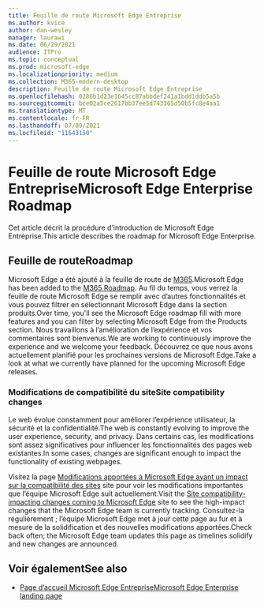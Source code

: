 ```yaml
---
title: Feuille de route Microsoft Edge Entreprise
ms.author: kvice
author: dan-wesley
manager: laurawi
ms.date: 06/29/2021
audience: ITPro
ms.topic: conceptual
ms.prod: microsoft-edge
ms.localizationpriority: medium
ms.collection: M365-modern-desktop
description: Feuille de route Microsoft Edge Entreprise
ms.openlocfilehash: 0286b1d23e1645cc87abbdef241a1bdd1ddb5a5b
ms.sourcegitcommit: bce02a5ce2617bb37ee5d743365d50b5fc8e4aa1
ms.translationtype: MT
ms.contentlocale: fr-FR
ms.lasthandoff: 07/09/2021
ms.locfileid: "11643150"
---
```

# <a name="microsoft-edge-enterprise-roadmap"></a><span data-ttu-id="51419-103">Feuille de route Microsoft Edge Entreprise</span><span class="sxs-lookup"><span data-stu-id="51419-103">Microsoft Edge Enterprise Roadmap</span></span>

<span data-ttu-id="51419-104">Cet article décrit la procédure d’introduction de Microsoft Edge Entreprise.</span><span class="sxs-lookup"><span data-stu-id="51419-104">This article describes the roadmap for Microsoft Edge Enterprise.</span></span>

## <a name="roadmap"></a><span data-ttu-id="51419-105">Feuille de route</span><span class="sxs-lookup"><span data-stu-id="51419-105">Roadmap</span></span>

<span data-ttu-id="51419-106">Microsoft Edge a été ajouté à la feuille de route de [M365](https://www.microsoft.com/microsoft-365/roadmap?filters=&searchterms=Microsoft%2CEdge).</span><span class="sxs-lookup"><span data-stu-id="51419-106">Microsoft Edge has been added to the [M365 Roadmap](https://www.microsoft.com/microsoft-365/roadmap?filters=&searchterms=Microsoft%2CEdge).</span></span> <span data-ttu-id="51419-107">Au fil du temps, vous verrez la feuille de route Microsoft Edge se remplir avec d’autres fonctionnalités et vous pouvez filtrer en sélectionnant Microsoft Edge dans la section produits.</span><span class="sxs-lookup"><span data-stu-id="51419-107">Over time, you'll see the Microsoft Edge roadmap fill with more features and you can filter by selecting Microsoft Edge from the Products section.</span></span> <span data-ttu-id="51419-108">Nous travaillons à l’amélioration de l’expérience et vos commentaires sont bienvenus.</span><span class="sxs-lookup"><span data-stu-id="51419-108">We are working to continuously improve the experience and we welcome your feedback.</span></span> <span data-ttu-id="51419-109">Découvrez ce que nous avons actuellement planifié pour les prochaines versions de Microsoft Edge.</span><span class="sxs-lookup"><span data-stu-id="51419-109">Take a look at what we currently have planned for the upcoming Microsoft Edge releases.</span></span> 

### <a name="site-compatibility-changes"></a><span data-ttu-id="51419-110">Modifications de compatibilité du site</span><span class="sxs-lookup"><span data-stu-id="51419-110">Site compatibility changes</span></span>

<span data-ttu-id="51419-111">Le web évolue constamment pour améliorer l’expérience utilisateur, la sécurité et la confidentialité.</span><span class="sxs-lookup"><span data-stu-id="51419-111">The web is constantly evolving to improve the user experience, security, and privacy.</span></span> <span data-ttu-id="51419-112">Dans certains cas, les modifications sont assez significatives pour influencer les fonctionnalités des pages web existantes.</span><span class="sxs-lookup"><span data-stu-id="51419-112">In some cases, changes are significant enough to impact the functionality of existing webpages.</span></span>

<span data-ttu-id="51419-113">Visitez la page [Modifications apportées à Microsoft Edge ayant un impact sur la compatibilité des sites](/microsoft-edge/web-platform/site-impacting-changes) site pour voir les modifications importantes que l’équipe Microsoft Edge suit actuellement.</span><span class="sxs-lookup"><span data-stu-id="51419-113">Visit the [Site compatibility-impacting changes coming to Microsoft Edge](/microsoft-edge/web-platform/site-impacting-changes) site to see the high-impact changes that the Microsoft Edge team is currently tracking.</span></span> <span data-ttu-id="51419-114">Consultez-la régulièrement ; l’équipe Microsoft Edge met à jour cette page au fur et à mesure de la solidification et des nouvelles modifications apportées.</span><span class="sxs-lookup"><span data-stu-id="51419-114">Check back often; the Microsoft Edge team updates this page as timelines solidify and new changes are announced.</span></span>

## <a name="see-also"></a><span data-ttu-id="51419-115">Voir également</span><span class="sxs-lookup"><span data-stu-id="51419-115">See also</span></span>

- [<span data-ttu-id="51419-116">Page d’accueil Microsoft Edge Entreprise</span><span class="sxs-lookup"><span data-stu-id="51419-116">Microsoft Edge Enterprise landing page</span></span>](https://aka.ms/EdgeEnterprise)